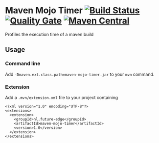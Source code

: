 # Maven Mojo Timer [![Build Status](https://travis-ci.org/willemsrb/maven-mojo-timer.svg?branch=master)](https://travis-ci.org/willemsrb/maven-mojo-timer) [![Quality Gate](https://sonarqube.com/api/badges/gate?key=nl.future-edge:maven-mojo-timer)](https://sonarqube.com/dashboard/index?id=nl.future-edge%3Amaven-mojo-timer) [![Maven Central](https://maven-badges.herokuapp.com/maven-central/nl.future-edge/maven-mojo-timer/badge.svg)](https://maven-badges.herokuapp.com/maven-central/nl.future-edge/maven-mojo-timer)
Profiles the execution time of a maven build

## Usage
### Command line
Add `-Dmaven.ext.class.path=maven-mojo-timer.jar` to your `mvn` command.

### Extension
Add a `.mvn/extension.xml` file to your project containing
```
<?xml version="1.0" encoding="UTF-8"?>
<extensions>
  <extension>
    <groupId>nl.future-edge</groupId>
    <artifactId>maven-mojo-timer</artifactId>
    <version>1.0</version>
  </extension>
</extensions>
```
